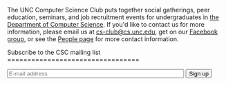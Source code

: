 The UNC Computer Science Club puts together social gatherings, peer education,
seminars, and job recruitment events for undergraduates in [the Department of
Computer Science](http://www.cs.unc.edu/). If you'd like to contact us for more
information, please email us at <cs-club@cs.unc.edu>, get on our [Facebook group](https://www.facebook.com/groups/unccsclub/), or see the [People
page](/People/) for more contact information.

<section markdown="1">
Subscribe to the CSC mailing list
=================================

<form action="http://lists.unc.edu/subscribe/subscribe.tml" method="post">
<p>
<input type="email" name="email" placeholder="E-mail address" size="48" />
<input type="hidden" name="list" value="csclub" />
<input type="hidden" name="confirm" value="one" />
<input type="hidden" name="showconfirm" value="T" />
<input type="hidden" name="url" value="http://csclub.cs.unc.edu/" />
<input type="submit" value="Sign up" />
</p>
</form>
</section>

